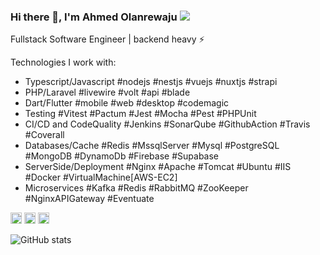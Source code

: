 ### Hi there 👋, I'm Ahmed Olanrewaju ![](https://pbs.twimg.com/profile_banners/860357608552763393/1593430830/1500x500)

Fullstack Software Engineer | backend heavy ⚡️ 

<!-- Contributing to the Flutter/Dart ecosystem through contents, tutorials and toolings. -->

Technologies I work with: 
- Typescript/Javascript #nodejs #nestjs #vuejs #nuxtjs #strapi
- PHP/Laravel #livewire #volt #api #blade
- Dart/Flutter #mobile #web #desktop #codemagic
- Testing #Vitest #Pactum #Jest #Mocha #Pest #PHPUnit
- CI/CD and CodeQuality #Jenkins #SonarQube #GithubAction #Travis #Coverall
- Databases/Cache #Redis #MssqlServer #Mysql #PostgreSQL #MongoDB #DynamoDb #Firebase #Supabase
- ServerSide/Deployment #Nginx #Apache #Tomcat #Ubuntu #IIS #Docker #VirtualMachine[AWS-EC2]
- Microservices #Kafka #Redis #RabbitMQ #ZooKeeper #NginxAPIGateway #Eventuate

[<img src='https://cdn.jsdelivr.net/npm/simple-icons@3.0.1/icons/github.svg' alt='github' height='18'>](https://github.com/ahmzyjazzy)  [<img src='https://cdn.jsdelivr.net/npm/simple-icons@3.0.1/icons/codepen.svg' alt='codepen' height='18'>](https://codepen.io/ahmzyjazzy)  [<img src='https://cdn.jsdelivr.net/npm/simple-icons@3.0.1/icons/stackoverflow.svg' alt='stackoverflow' height='18'>](https://stackoverflow.com/users/10761264/ahmzyjazzy)  <!--[<img src='https://cdn.jsdelivr.net/npm/simple-icons@3.0.1/icons/icloud.svg' alt='website' height='18'>](https://ahmzyjazzy.tech) --> 

![GitHub stats](https://github-readme-stats.vercel.app/api?username=ahmzyjazzy&show_icons=true)  
